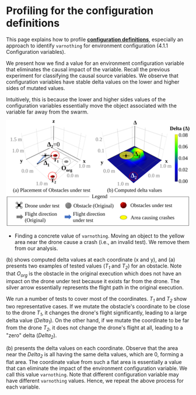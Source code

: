 # Profiling for the configuration definitions

This page explains how to profile **[configuration definitions](https://github.com/swarmbug/src/tree/main/Input_Swarmbug)**, especially an approach to identify `varnothing` for environment configuration (4.1.1 Configuration variables).

We present how we find a value for an environment configuration variable that eliminates the causal impact of the variable. Recall the previous experiment for classifying the causal source variables.
We observe that configuration variables have stable delta values on the lower and higher sides of mutated values.

Intuitively, this is because the lower and higher sides values of the configuration variables essentially move the object associated with the variable far away from the swarm.

![](https://github.com/swarmbug/src/blob/main/Profiling_conf_def/fig/profiling.png)

- Finding a concrete value of `varnothing`.
  Moving an object to the yellow area near the drone cause a crash (i.e., an invalid test). We remove them from our analysis.

(b) shows computed delta values at each coordinate (x and y), and (a) presents two examples of tested values (_T<sub>1</sub>_ and _T<sub>2</sub>_) for an obstacle. Note that _O<sub>org</sub>_ is the obstacle in the original execution which does not have an impact on the drone under test because it exists far from the drone. The silver arrow essentially represents the flight path in the original execution.

We run a number of tests to cover most of the coordinates. _T<sub>1</sub>_ and _T<sub>2</sub>_ show two representative cases. If we mutate the obstacle's coordinate to be close to the drone _T<sub>1</sub>_, it changes the drone's flight significantly, leading to a large delta value (_Delta<sub>1</sub>_). On the other hand, if we mutate the coordinate to be far from the drone _T<sub>2</sub>_, it does not change the drone's flight at all, leading to a "zero" delta (_Delta<sub>2</sub>_).

(b) presents the delta values on each coordinate.
Observe that the area near the _Delta<sub>2</sub>_ is all having the same delta values, which are 0, forming a flat area.
The coordinate value from such a flat area is essentially a value that can eliminate the impact of the environment configuration variable.
We call this value `varnothing`. Note that different configuration variable may have different `varnothing` values. Hence, we repeat the above process for each variable.
